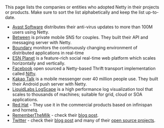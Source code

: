 This page lists the companies or entities who adopted Netty in their projects or products.  Make sure to sort the list alphabetically and keep the list up-to-date.

* [Avast Software](http://www.avast.com/) distributes their anti-virus updates to more than 100M users using Netty.
* [Between](http://between.us) is private mobile SNS for couples. They built their API and messaging server with Netty.
* [Boundary](http://blog.boundary.com/2012/05/02/know-a-delay-nagles-algorithm-and-you/) monitors the continuously changing environment of distributed applications in real-time
* [ESN Planet](http://www.esn.me/product/planet/) is a feature-rich social real-time web platform which scales horizontally and vertically.
* [Facebook](https://www.facebook.com/) open sourced a Netty-based Thrift transport implementation called [Nifty](https://github.com/facebook/nifty).
* [Kakao Talk](https://play.google.com/store/apps/details?id=com.kakao.talk&hl=en) is a mobile messenger over 40 million people use.  They built their Android push server with Netty.
* [LiquidLabs LogScape](http://www.liquidlabs.com/) is a high performance log visualization tool that scales to thousands of machines; suitable for grid, cloud or SOA applications.
* [Red Hat](http://www.redhat.com) - They use it in the commercial products based on infinispan and hornetq.
* [RememberTheMilk](http://www.rememberthemilk.com/) - check their [blog post](http://blog.rememberthemilk.com/2011/08/real-time-updating-comes-to-the-remember-the-milk-web-app/).
* [Twitter](https://twitter.com/) - check their [blog post](https://blog.twitter.com/2011/twitter-search-now-3x-faster) and many of their [open source projects](https://github.com/twitter/).